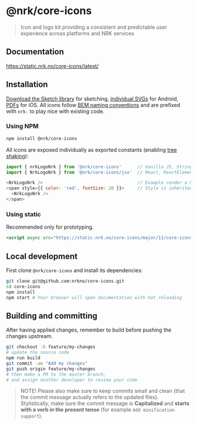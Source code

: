 # @nrk/core-icons
> Icon and logo kit providing a consistent and predictable user experience across platforms and NRK services

## Documentation

https://static.nrk.no/core-icons/latest/

## Installation

[Download the Sketch library](sketch://add-library?url=https%3A%2F%2Fstatic.nrk.no%2Fcore-icons%2Flatest%2Fcore-icons.rss) for sketching, [individual SVGs](https://static.nrk.no/core-icons/latest/index.html#icons) for Android, [PDFs](https://static.nrk.no/core-icons/latest/index.html#icons) for iOS. All icons follow [BEM naming conventions](http://getbem.com/) and are prefixed with `nrk-` to play nice with existing code.

### Using NPM

```bash
npm install @nrk/core-icons
```

All icons are exposed individually as exported constants (enabling [tree shaking](https://medium.com/@netxm/what-is-tree-shaking-de7c6be5cadd)):

```js
import { nrkLogoNrk } from '@nrk/core-icons'      // Vanilla JS, String
import { NrkLogoNrk } from '@nrk/core-icons/jsx'  // React, ReactElement

<NrkLogoNrk />                                    // Example render a NRK logo with React
<span style={{ color: 'red', fontSize: 20 }}>     // Style is inherited from parent element
  <NrkLogoNrk />
</span>
```

### Using static

Recommended only for prototyping.

```html
<script async src="https://static.nrk.no/core-icons/major/11/core-icons.min.js"></script>
```

## Local development
First clone `@nrk/core-icons` and install its dependencies:

```bash
git clone git@github.com:nrkno/core-icons.git
cd core-icons
npm install
npm start # Your browser will open documentation with hot reloading
```

## Building and committing
After having applied changes, remember to build before pushing the changes upstream.

```bash
git checkout -b feature/my-changes
# update the source code
npm run build
git commit -am "Add my changes"
git push origin feature/my-changes
# then make a PR to the master branch,
# and assign another developer to review your code
```

> NOTE! Please also make sure to keep commits small and clean (that the commit message actually refers to the updated files).  
> Stylistically, make sure the commit message is **Capitalized** and **starts with a verb in the present tense** (for example `Add minification support`).
